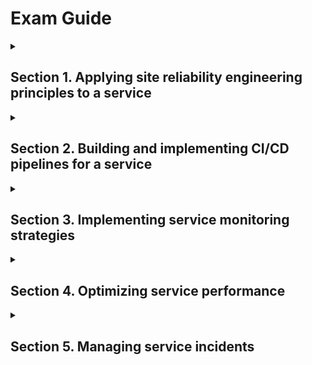 # Exam Guide

<details><summary> <h2>Section 1. Applying site reliability engineering principles to a service</h2> </summary><blockquote>
    <details><summary><h3>1.1 Balance change, velocity, and reliability of the service:</h3></summary>
        <ul>
            <li>Discover SLIs (e.g., availability, latency)</li>
            <li>Define SLOs and understand SLAs</li>
            <li>Agree to consequences of not meeting the error budget</li>
            <li>Construct feedback loops to decide what to build next</li>
            <li>Eliminate toil via automation</li>
        </ul>
    </details>
    <details>
    <summary><h3>1.2 Manage service life cycle</h3></summary>
        <li>Manage a service (e.g., introduce a new service, deploy, </li>maintain, and retire it)
        <li>Plan for capacity (e.g., quotas and limits management)</li>
    </details>
    <details>
    <summary><h3>1.3 Ensure healthy communication and collaboration for operations</h3></summary>
        1. Prevent burnout (e.g., set up automation processes to prevent burnout)
        2. Foster a learning culture
        3. Foster a culture of blamelessness
    </details>
</details>

<details><summary> <h2>Section 2. Building and implementing CI/CD pipelines for a service</h2> </summary><blockquote>
    <details><summary> <h3>2.1 Design CI/CD pipelines:</h3> </summary>
        1. Creating and storing immutable artifacts with Artifact Registry
        2. Deployment strategies with Cloud Build and Spinnaker
        3. Deployment to hybrid and multicloud environments with Anthos, Spinnaker, and Kubernetes
        4. Artifact versioning strategy with Cloud Build and Artifact Registry
        5. CI/CD pipeline triggers with Cloud Source Repositories, external SCM, and Pub/Sub
        6. Testing a new version with Spinnaker
        7. Configuring deployment processes (e.g., approval flows)
    </details>
    <details>
    <summary><h3>2.2 Implement CI/CD pipelines</h3></summary>
        1. CI with Cloud Build
        2. CD with Cloud Build
        3. Open source tooling (e.g., Jenkins, Spinnaker, GitLab, Concourse)
        4. Auditing and tracing of deployments (e.g., CSR, Artifact Registry, Cloud Build, Cloud Audit Logs)
    </details>
    <details>
    <summary><h3>2.3 Manage configuration and secrets</h3></summary>
        1. Secure storage methods
        2. Secret rotation and config changes
    </details>
    <details>
    <summary><h3>2.4 Manage infrastructure as code</h3></summary>
        1. Terraform
        2. Infrastructure code versioning
        3. Make infrastructure changes safer
        4. Immutable architecture
    </details>
    <details>
    <summary><h3>2.5 Deploy CI/CD tooling</h3></summary>
        1. Centralized tools vs. multiple tools (single vs. multi-tenant)
        2. Security of CI/CD tooling
    </details>
    <details>
    <summary><h3>2.6 Manage different development environments (e.g., staging, production)</h3></summary>
        1. Decide on the number of environments and their purpose
        2. Create environments dynamically per feature branch with GKE
        3. Local development environments with Docker, Cloud Code, Skaffold
    </details>
    <details>
    <summary><h3>2.7 Secure the deployment pipeline</h3></summary>
        1. Vulnerability analysis with Artifact Registry
        2. Binary Authorization
        3. IAM policies per environment
    </details>
</details>

<details><summary><h2>Section 3. Implementing service monitoring strategies</h2> </summary><blockquote>
    <details><summary> <h3>3.1 Manage application logs:</h3> </summary>
        1. Collecting logs from Compute Engine, GKE with Cloud Logging, Fluentd
        2. Collecting third-party and structured logs with Cloud Logging, Fluentd
        3. Sending application logs directly to the Cloud Logging API
    </details>
    <details>
    <summary><h3>3.2 Manage application metrics with Cloud Monitoring</h3></summary>
        1. Collecting metrics from Compute Engine
        2. Collecting GKE/Kubernetes metrics
        3. Use Metrics Explorer for ad hoc metric analysis
    </details>
    <details>
    <summary>3.3 Manage Cloud Monitoring platform:</summary>
        1. Creating a monitoring dashboard
        2. Filtering and sharing dashboards
        3. Configure third-party alerting in Cloud Monitoring (e.g., PagerDuty, Slack)
        4. Define alerting policies based on SLIs with Cloud Monitoring
        5. Automate alerting policy definition with Terraform
        6. Implementing SLO monitoring and alerting with Cloud Monitoring
        7. Understand Cloud Monitoring integrations (e.g., Grafana, BigQuery)
        8. Using SIEM tools to analyze audit/flow logs (e.g., Splunk, Datadog)
        9. Design Cloud Monitoring metrics scopes
    </details>
    <details>
    <summary><h3>3.4 Manage Cloud Logging platform</h3></summary>
        1. Enabling data access logs (e.g., Cloud Audit Logs)
        2. Enabling VPC flow logs
        3. Viewing logs in the Google Cloud Console
        4. Using basic vs. advanced logging filters
        5. Implementing logs-based metrics
        6. Understanding the logging exclusion vs. logging export
        7. Selecting the options for logging export
        8. Implementing a project-level / org-level export
        9. Viewing export logs in Cloud Storage and BigQuery
        10. Sending logs to an external logging platform
    </details>
    <details>
    <summary><h3>3.5 Implement logging and monitoring access controls</h3></summary>
        1. Set ACL to restrict access to audit logs with IAM, Cloud Logging
        2. Set ACL to restrict export configuration with IAM, Cloud Logging
        3. Set ACL to allow metric writing for custom metrics with IAM, Cloud Monitoring
    </details>
</details>

<details><summary> <h2>Section 4. Optimizing service performance</h2> </summary><blockquote>
    <details><summary> <h3>4.1 Identify service performance issues:</h3> </summary>
        1. Evaluate and understand user impact
        2. Utilize Google Cloud’s operations suite to identify cloud resource utilization
        3. Utilize Cloud Trace and Cloud Profiler to profile performance characteristics
        4. Interpret service mesh telemetry
        5. Troubleshoot issues with the image/OS
        6. Troubleshoot network issues (e.g., VPC flow logs, firewall logs, latency, view network details)
    </details>
    <details>
    <summary><h3>4.2 Debug application code</h3></summary>
        1. Application instrumentation
        2. Cloud Debugger
        3. Cloud Logging
        4. Cloud Trace
        5. Debugging distributed applications
        6. App Engine local development server
        7. Error Reporting
        8. Cloud Profiler
    </details>
    <details>
    <summary><h3>4.3 Optimize resource utilization</h3></summary>
        1. Identify resource costs
        2. Identify resource utilization levels
        3. Develop plan to optimize areas of greatest cost or lowest utilization
        4. Manage preemptible VMs
        5. Utilize committed use discounts where appropriate
        6. TCO considerations (e.g., security, logging, networking)
        7. Consider network pricing
    </details>
</details>

<details><summary> <h2>Section 5. Managing service incidents</h2> </summary><blockquote>
    <details><summary> <h3>5.1 Coordinate roles and implement communication channels during a service incident:</h3> </summary>
        1. Define roles (incident commander, communication lead, operations lead)
        2. Handle requests for impact assessment
        3. Provide regular status updates, internal and external
        4. Record major changes in incident state (e.g., When mitigated? When is all clear?)
        5. Establish communications channels (e.g., email, IRC, Hangouts, Slack, phone)
        6. Scaling response team and delegation
        7. Avoid exhaustion / burnout
        8. Rotate / hand over roles
    </details>
    <details>
    <summary><h3>5.2 Investigate incident symptoms impacting users:</h3></summary>
        1. Identify probable causes of service failure
        2. Evaluate symptoms against probable causes; rank probability of cause based on observed
        3. Perform investigation to isolate most likely actual cause
        4. Identify alternatives to mitigate issue
    </details>
    <details>
    <summary><h3>5.3 Mitigate incident impact on users</h3></summary>
        1. Roll back release
        2. Drain / redirect traffic
        3. Turn off experiment
        4. Add capacity
    </details>
    <details>
    <summary><h3>5.4 Resolve issues with deployments (e.g., Cloud Build, Jenkins)</h3></summary>
        1. Code change / fix bug
        2. Verify fix
        3. Declare all-clear
    </details>
    <details>
    <summary><h3>5.5 Document issue in a postmortem</h3></summary>
        1. Document root causes
        2. Create and prioritize action items
        3. Communicate postmortem to stakeholders
    </details>   
</details>
